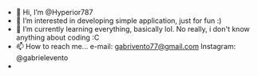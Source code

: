 - 👋 Hi, I’m @Hyperior787
- 👀 I’m interested in developing simple application, just for fun :)
- 🌱 I’m currently learning everything, basically lol. No really, i don't know anything about coding :C
- 📫 How to reach me... e-mail: gabrivento77@gmail.com  Instagram: @gabrielevento
- 
